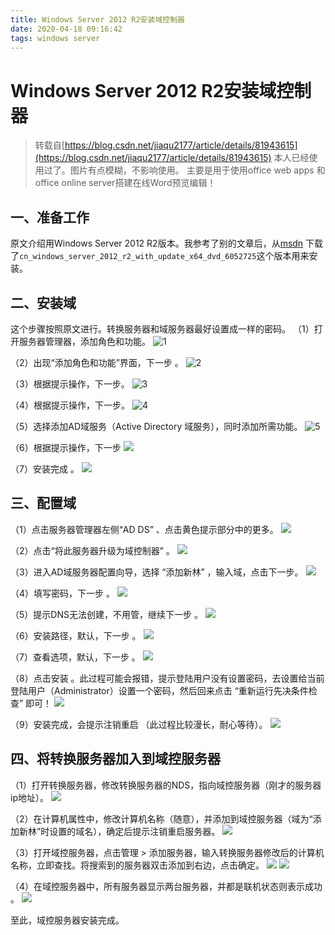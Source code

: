 ```yaml
---
title: Windows Server 2012 R2安装域控制器
date: 2020-04-18 09:16:42
tags: windows server
---
```


# Windows Server 2012 R2安装域控制器
> 转载自[https://blog.csdn.net/jiaqu2177/article/details/81943615](https://blog.csdn.net/jiaqu2177/article/details/81943615) 本人已经使用过了。图片有点模糊，不影响使用。
> 主要是用于使用office web apps 和office online server搭建在线Word预览编辑！

<!--more-->

## 一、准备工作
原文介绍用Windows Server 2012 R2版本。我参考了别的文章后，从[msdn](https://msdn.itellyou.cn/) 下载了`cn_windows_server_2012_r2_with_update_x64_dvd_6052725`这个版本用来安装。

## 二、安装域
这个步骤按照原文进行。转换服务器和域服务器最好设置成一样的密码。
（1）打开服务器管理器，添加角色和功能。
![1](b1.png)

（2）出现“添加角色和功能”界面，下一步  。
![2](b2.png)

（3）根据提示操作，下一步。
![3](b3.png)

（4）根据提示操作，下一步。
![4](b4.png)

（5）选择添加AD域服务（Active Directory 域服务），同时添加所需功能。
![5](b5.png)

（6）根据提示操作，下一步 
![](b6.png)

（7）安装完成 。
![](b7.png)

## 三、配置域
（1）点击服务器管理器左侧“AD DS” 、点击黄色提示部分中的更多。
![](b8.png)

（2）点击“将此服务器升级为域控制器” 。
![](b9.png)

（3）进入AD域服务器配置向导，选择 “添加新林” ，输入域，点击下一步。
![](b10.png)

（4）填写密码，下一步 。
![](b11.png)

（5）提示DNS无法创建，不用管，继续下一步 。
![](b12.png)

（6）安装路径，默认，下一步 。
![](b13.png)

（7）查看选项，默认，下一步 。
![](b14.png)

（8）点击安装 。此过程可能会报错，提示登陆用户没有设置密码，去设置给当前登陆用户（Administrator）设置一个密码，然后回来点击 “重新运行先决条件检查” 即可！
![](b15.png)

（9）安装完成，会提示注销重启 （此过程比较漫长，耐心等待）。
![](b16.png)

## 四、将转换服务器加入到域控服务器
（1）打开转换服务器，修改转换服务器的NDS，指向域控服务器（刚才的服务器ip地址）。
![](b17.png)

（2）在计算机属性中，修改计算机名称（随意），并添加到域控服务器（域为“添加新林”时设置的域名），确定后提示注销重启服务器。
![](b18.png)

（3）打开域控服务器，点击管理 > 添加服务器，输入转换服务器修改后的计算机名称，立即查找。将搜索到的服务器双击添加到右边，点击确定。 
![](b19.png)
![](b20.png)

（4）在域控服务器中，所有服务器显示两台服务器，并都是联机状态则表示成功 。
![](b21.png)


至此，域控服务器安装完成。